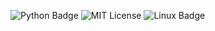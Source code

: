 ![Python Badge](https://img.shields.io/badge/Python-14354C?style=for-the-badge&logo=python&logoColor=yellow)
![MIT License](https://img.shields.io/badge/License-MIT-yellow?style=for-the-badge)
![Linux Badge](https://img.shields.io/badge/Linux-FCC624?style=for-the-badge&logo=linux&logoColor=white&color=purple)
